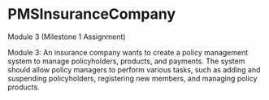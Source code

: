 # PMSInsuranceCompany
Module 3 (Milestone 1 Assignment)

Module 3: An insurance company wants to create a policy management system to manage policyholders, products, and payments. The system should allow policy managers to perform various tasks, such as adding and suspending policyholders, registering new members, and managing policy products. 
